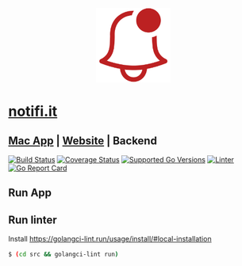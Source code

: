 <p align="center"><img height="150px" src="https://raw.githubusercontent.com/maxisme/notifi/master/images/bell.png"></p>

# [notifi.it](https://notifi.it/)

## [Mac App](https://github.com/maxisme/notifi) | [Website](https://github.com/maxisme/notifi.it) | Backend

[![Build Status](https://github.com/maxisme/notifi-backend/workflows/notifi/badge.svg)](https://github.com/maxisme/notifi-backend/actions)
[![Coverage Status](https://codecov.io/gh/maxisme/notifi-backend/branch/master/graph/badge.svg)](https://codecov.io/gh/maxisme/notifi-backend)
[![Supported Go Versions](https://img.shields.io/badge/go-1.16-green)](https://github.com/maxisme/notifi-backend/actions)
[![Linter](https://img.shields.io/badge/lint-golangci--lint-blue)](https://golangci-lint.run/)
[![Go Report Card](https://goreportcard.com/badge/github.com/maxisme/notifi-backend)](https://goreportcard.com/report/github.com/maxisme/notifi-backend)


## Run App


## Run linter
Install https://golangci-lint.run/usage/install/#local-installation
```bash
$ (cd src && golangci-lint run)
```
